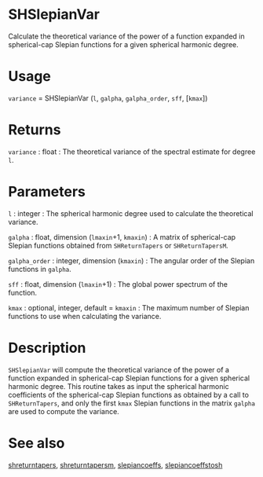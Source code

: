 # SHSlepianVar

Calculate the theoretical variance of the power of a function expanded in spherical-cap Slepian functions for a given spherical harmonic degree.

# Usage

`variance` = SHSlepianVar (`l`, `galpha`, `galpha_order`, `sff`, [`kmax`])

# Returns

`variance` : float
:   The theoretical variance of the spectral estimate for degree `l`.

# Parameters

`l` : integer
:   The spherical harmonic degree used to calculate the theoretical variance.

`galpha` : float, dimension (`lmaxin`+1, `kmaxin`)
:   A matrix of spherical-cap Slepian functions obtained from `SHReturnTapers` or `SHReturnTapersM`.

`galpha_order` : integer, dimension (`kmaxin`)
:   The angular order of the Slepian functions in `galpha`.

`sff` : float, dimension (`lmaxin`+1)
:   The global power spectrum of the function.

`kmax` : optional, integer, default = `kmaxin`
:   The maximum number of Slepian functions to use when calculating the variance.

# Description

`SHSlepianVar` will compute the theoretical variance of the power of a function expanded in spherical-cap Slepian functions for a given spherical harmonic degree. This routine takes as input the spherical harmonic coefficients of the spherical-cap Slepian functions as obtained by a call to `SHReturnTapers`, and only the first `kmax` Slepian functions in the matrix `galpha` are used to compute the variance.

# See also

[shreturntapers](pyshreturntapers.html), [shreturntapersm](pyshreturntapersm.html), [slepiancoeffs](pyslepiancoeffs.html), [slepiancoeffstosh](pyslepiancoeffstosh.html)
